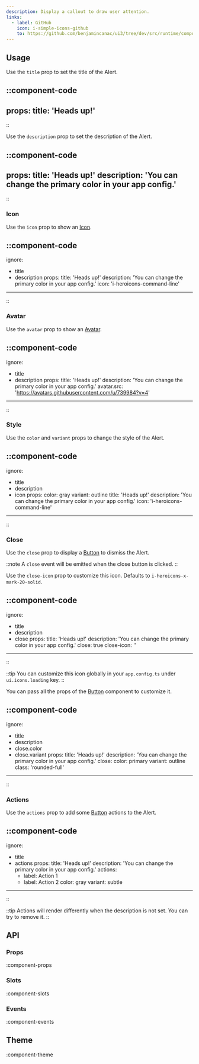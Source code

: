 ```yaml
---
description: Display a callout to draw user attention.
links:
  - label: GitHub
    icon: i-simple-icons-github
    to: https://github.com/benjamincanac/ui3/tree/dev/src/runtime/components/Alert.vue
---
```


## Usage

Use the `title` prop to set the title of the Alert.

::component-code
---
props:
  title: 'Heads up!'
---
::

Use the `description` prop to set the description of the Alert.

::component-code
---
props:
  title: 'Heads up!'
  description: 'You can change the primary color in your app config.'
---
::

### Icon

Use the `icon` prop to show an [Icon](/components/icon).

::component-code
---
ignore:
  - title
  - description
props:
  title: 'Heads up!'
  description: 'You can change the primary color in your app config.'
  icon: 'i-heroicons-command-line'
---
::

### Avatar

Use the `avatar` prop to show an [Avatar](/components/avatar).

::component-code
---
ignore:
  - title
  - description
props:
  title: 'Heads up!'
  description: 'You can change the primary color in your app config.'
  avatar.src: 'https://avatars.githubusercontent.com/u/739984?v=4'
---
::

### Style

Use the `color` and `variant` props to change the style of the Alert.

::component-code
---
ignore:
  - title
  - description
  - icon
props:
  color: gray
  variant: outline
  title: 'Heads up!'
  description: 'You can change the primary color in your app config.'
  icon: 'i-heroicons-command-line'
---
::

### Close

Use the `close` prop to display a [Button](/components/button) to dismiss the Alert.

::note
A `close` event will be emitted when the close button is clicked.
::

Use the `close-icon` prop to customize this icon. Defaults to `i-heroicons-x-mark-20-solid`.

::component-code
---
ignore:
  - title
  - description
  - close
props:
  title: 'Heads up!'
  description: 'You can change the primary color in your app config.'
  close: true
  close-icon: ''
---
::

::tip
You can customize this icon globally in your `app.config.ts` under `ui.icons.loading` key.
::

You can pass all the props of the [Button](/components/button) component to customize it.

::component-code
---
ignore:
  - title
  - description
  - close.color
  - close.variant
props:
  title: 'Heads up!'
  description: 'You can change the primary color in your app config.'
  close:
    color: primary
    variant: outline
    class: 'rounded-full'
---
::

### Actions

Use the `actions` prop to add some [Button](/components/button) actions to the Alert.

::component-code
---
ignore:
  - title
  - actions
props:
  title: 'Heads up!'
  description: 'You can change the primary color in your app config.'
  actions:
    - label: Action 1
    - label: Action 2
      color: gray
      variant: subtle
---
::

::tip
Actions will render differently when the description is not set. You can try to remove it.
::

## API

### Props

:component-props

### Slots

:component-slots

### Events

:component-events

## Theme

:component-theme
